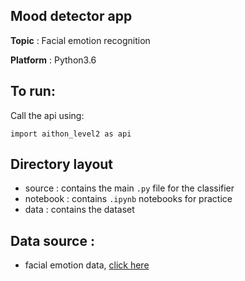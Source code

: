 ## Mood detector app

**Topic** : Facial emotion recognition

**Platform** : Python3.6

## To run:

Call the api using:
```
import aithon_level2 as api

```

## Directory layout

- source     : contains the main `.py` file for the classifier
- notebook   : contains `.ipynb` notebooks for practice
- data       : contains the dataset



## Data source :
- facial emotion data, [click here](https://spotleai.sgp1.digitaloceanspaces.com/course/zip/aithon2020-level-2.zip)
